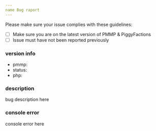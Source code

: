 ```yaml
---
name Bug raport
---
```


Please make sure your issue complies with these guidelines:
- [ ] Make sure you are on the latest version of PMMP & PiggyFactions
- [ ] Issue must have not been reported previously

### version info
* pmmp:
* status:
* php:

### description
bug description here

### console error
console error here
